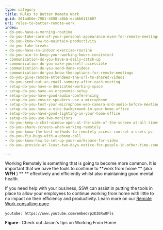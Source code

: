 ```yaml
---
type: category
title: Rules to Better Remote Work
guid: 261adb6e-7903-4008-a8bb-eca6b6115607
uri: rules-to-better-remote-work
index:
- do-you-have-a-morning-routine
- do-you-take-care-of-your-personal-appearance-even-for-remote-meetings
- do-you-know-how-to-maintain-productivity
- do-you-take-breaks
- do-you-have-an-indoor-exercise-routine
- do-you-aim-to-keep-your-working-hours-consistent
- communication-do-you-have-a-daily-catch-up
- communication-do-you-make-yourself-accessible
- communication-do-you-send-done-videos
- communication-do-you-know-the-options-for-remote-meetings
- do-you-give-remote-attendees-the-url-to-shared-videos
- do-you-send-out-an-email-summary-after-each-meeting
- setup-do-you-have-a-dedicated-working-space
- setup-do-you-have-an-ergonomic-setup
- setup-do-you-have-good-audio-conferencing
- setup-do-you-ensure-speakers-use-a-microphone
- setup-do-you-test-your-microphone-web-camera-and-audio-before-meetings
- setup-do-you-have-a-nice-background-in-your-home-office
- setup-do-you-have-good-lighting-in-your-home-office
- setup-do-you-use-two-monitors
- do-you-keep-a-chat-window-open-at-the-side-of-the-screen-at-all-times
- do-you-share-screens-when-working-remotely
- do-you-know-the-best-methods-to-remotely-access-control-a-users-pc
- do-you-fix-bugs-with-a-phone-call
- do-you-know-how-to-set-up-your-workspace-for-video
- do-you-provide-at-least-two-days-notice-for-people-in-other-time-zones

---
```

Working Remotely is something that is going to become more common. It is important that we have the tools to continue to  **work from home ** (aka  **WFH** ) ** ** effectively and efficiently whilst also maintaining good mental health.

If you need help with your business, SSW can assist in putting the tools in place to allow your employees to continue working from home with little to no impact on their efficiency and productivity. Learn more on our [Remote Work consulting page](https&#58;//www.ssw.com.au/ssw/Consulting/Remote-Work.aspx).




`youtube: https://www.youtube.com/embed/pzDZ6Rw0Fls`
 

**Figure** : Check out Jason's tips on Working From Home

